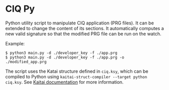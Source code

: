 # CIQ Py

Python utility script to manipulate CIQ application (PRG files). It can be extended to change the content of its sections. It automatically computes a new valid signature so that the modified PRG file can be run on the watch.

Example:

```console
$ python3 main.py -d ./developer_key -f ./app.prg
$ python3 main.py -d ./developer_key -f ./app.prg -o ./modified_app.prg
```

The script uses the Katai structure defined in `ciq.ksy`, which can be compiled to Python using `kaitai-struct-compiler --target python ciq.ksy`. See [Kaitai documentation](https://doc.kaitai.io/lang_python.html) for more information.